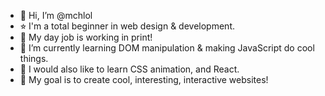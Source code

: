 - 👋 Hi, I’m @mchlol
- ⭐︎ I'm a total beginner in web design & development.
- 📄 My day job is working in print!
- 🌱 I’m currently learning DOM manipulation & making JavaScript do cool things.
- 💞️ I would also like to learn CSS animation, and React.
- 💃 My goal is to create cool, interesting, interactive websites!

<!---
mchlol/mchlol is a ✨ special ✨ repository because its `README.md` (this file) appears on your GitHub profile.
You can click the Preview link to take a look at your changes.
--->
